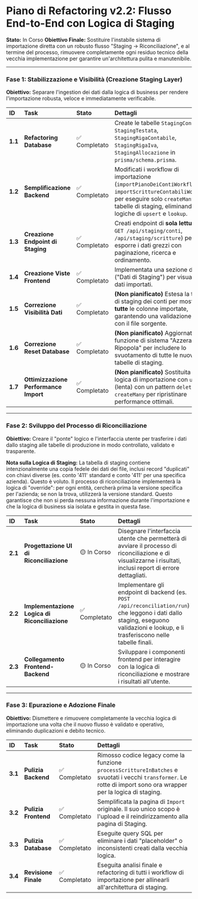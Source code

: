 # Piano di Refactoring v2.2: Flusso End-to-End con Logica di Staging

**Stato:** In Corso
**Obiettivo Finale:** Sostituire l'instabile sistema di importazione diretta con un robusto flusso "Staging -> Riconciliazione", e al termine del processo, rimuovere completamente ogni residuo tecnico della vecchia implementazione per garantire un'architettura pulita e manutenibile.

---

### **Fase 1: Stabilizzazione e Visibilità (Creazione Staging Layer)**
**Obiettivo:** Separare l'ingestion dei dati dalla logica di business per rendere l'importazione robusta, veloce e immediatamente verificabile.

| ID | Task | Stato | Dettagli |
| :-- | :--- | :--- | :--- |
| **1.1**| **Refactoring Database** | ✅ Completato | Create le tabelle `StagingConto`, `StagingTestata`, `StagingRigaContabile`, `StagingRigaIva`, `StagingAllocazione` in `prisma/schema.prisma`. |
| **1.2**| **Semplificazione Backend** | ✅ Completato | Modificati i workflow di importazione (`importPianoDeiContiWorkflow`, `importScrittureContabiliWorkflow`) per eseguire solo `createMany` sulle tabelle di staging, eliminando logiche di `upsert` e `lookup`. |
| **1.3**| **Creazione Endpoint di Staging** | ✅ Completato | Creati endpoint di **sola lettura** (es. `GET /api/staging/conti`, `/api/staging/scritture`) per esporre i dati grezzi con paginazione, ricerca e ordinamento. |
| **1.4**| **Creazione Viste Frontend** | ✅ Completato | Implementata una sezione dedicata ("Dati di Staging") per visualizzare i dati importati. |
| **1.5**| **Correzione Visibilità Dati** | ✅ Completato | **(Non pianificato)** Estesa la tabella di staging dei conti per mostrare **tutte** le colonne importate, garantendo una validazione 1:1 con il file sorgente. |
| **1.6**| **Correzione Reset Database** | ✅ Completato | **(Non pianificato)** Aggiornata la funzione di sistema "Azzera e Ripopola" per includere lo svuotamento di tutte le nuove tabelle di staging. |
| **1.7**| **Ottimizzazione Performance Import**| ✅ Completato | **(Non pianificato)** Sostituita la logica di importazione con `upsert` (lenta) con un pattern `deleteMany` + `createMany` per ripristinare performance ottimali. |


---

### **Fase 2: Sviluppo del Processo di Riconciliazione**
**Obiettivo:** Creare il "ponte" logico e l'interfaccia utente per trasferire i dati dallo staging alle tabelle di produzione in modo controllato, validato e trasparente.

**Nota sulla Logica di Staging:** La tabella di staging contiene intenzionalmente una copia fedele dei dati dei file, inclusi record "duplicati" con chiavi diverse (es. conto '411' standard e conto '411' per una specifica azienda). Questo è voluto. Il processo di riconciliazione implementerà la logica di "override": per ogni entità, cercherà prima la versione specifica per l'azienda; se non la trova, utilizzerà la versione standard. Questo garantisce che non si perda nessuna informazione durante l'importazione e che la logica di business sia isolata e gestita in questa fase.

| ID | Task | Stato | Dettagli |
| :-- | :--- | :--- | :--- |
| **2.1**| **Progettazione UI di Riconciliazione** | 🟡 In Corso | Disegnare l'interfaccia utente che permetterà di avviare il processo di riconciliazione e di visualizzarne i risultati, inclusi report di errore dettagliati. |
| **2.2**| **Implementazione Logica di Riconciliazione** | ✅ Completato | Implementare gli endpoint di backend (es. `POST /api/reconciliation/run`) che leggono i dati dallo staging, eseguono validazioni e lookup, e li trasferiscono nelle tabelle finali. |
| **2.3**| **Collegamento Frontend-Backend** | 🟡 In Corso | Sviluppare i componenti frontend per interagire con la logica di riconciliazione e mostrare i risultati all'utente. |

---

### **Fase 3: Epurazione e Adozione Finale**
**Obiettivo:** Dismettere e rimuovere completamente la vecchia logica di importazione una volta che il nuovo flusso è validato e operativo, eliminando duplicazioni e debito tecnico.

| ID | Task | Stato | Dettagli |
| :-- | :--- | :--- | :--- |
| **3.1**| **Pulizia Backend** | ✅ Completato | Rimosso codice legacy come la funzione `processScrittureInBatches` e svuotati i vecchi `transformer`. Le rotte di import sono ora wrapper per la logica di staging. |
| **3.2**| **Pulizia Frontend** | ✅ Completato | Semplificata la pagina di `Import` originale. Il suo unico scopo è l'upload e il reindirizzamento alla pagina di Staging. |
| **3.3**| **Pulizia Database** | ✅ Completato | Eseguite query SQL per eliminare i dati "placeholder" o inconsistenti creati dalla vecchia logica. |
| **3.4**| **Revisione Finale** | ✅ Completato | Eseguita analisi finale e refactoring di tutti i workflow di importazione per allinearli all'architettura di staging. | 